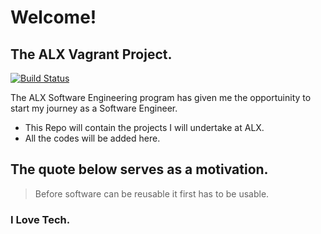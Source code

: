 # Welcome!
## The ALX Vagrant Project.

[![Build Status](https://travis-ci.org/joemccann/dillinger.svg?branch=master)](https://travis-ci.org/joemccann/dillinger)

The ALX Software Engineering program has given me the opportuinity to start my journey as a Software Engineer.

- This Repo will contain the projects I will undertake at ALX.
- All the codes will be added here.

## The quote below serves as a motivation.

> Before software can be reusable it first has to be usable.
### I Love Tech.
















